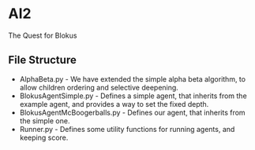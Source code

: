 # AI2

The Quest for Blokus

## File Structure
- AlphaBeta.py - We have extended the simple alpha beta algorithm, to allow
children ordering and selective deepening.
- BlokusAgentSimple.py - Defines a simple agent, that inherits from the example
agent, and provides a way to set the fixed depth.
- BlokusAgentMcBoogerballs.py - Defines our agent, that inherits from the simple
one.
- Runner.py - Defines some utility functions for running agents, and keeping
score.



